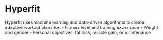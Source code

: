 # Hyperfit
Hyperfit uses machine learning and data-driven algorithms to create adaptive workout plans for: - Fitness level and training experience   - Weight and gender   - Personal objectives: fat loss, muscle gain, or maintenance  
